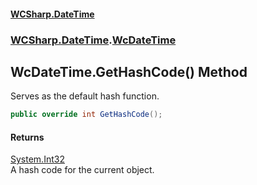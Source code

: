 #### [WCSharp\.DateTime](README.md 'README')
### [WCSharp\.DateTime](WCSharp.DateTime.md 'WCSharp\.DateTime').[WcDateTime](WCSharp.DateTime.WcDateTime.md 'WCSharp\.DateTime\.WcDateTime')

## WcDateTime\.GetHashCode\(\) Method

Serves as the default hash function\.

```csharp
public override int GetHashCode();
```

#### Returns
[System\.Int32](https://learn.microsoft.com/en-us/dotnet/api/system.int32 'System\.Int32')  
A hash code for the current object\.